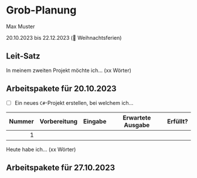 # Grob-Planung

Max Muster

20.10.2023 bis 22.12.2023 (🎄 Weihnachtsferien)

## Leit-Satz

In meinem zweiten Projekt möchte ich... (xx Wörter)

## Arbeitspakete für 20.10.2023

- [ ] Ein neues `C#`-Projekt erstellen, bei welchem ich...

| Nummer | Vorbereitung | Eingabe | Erwartete Ausgabe | Erfüllt? |
| -----: | ------------ | ------- | ----------------- | -------- |
|      1 |              |         |                   |          |

Heute habe ich... (xx Wörter)

## Arbeitspakete für 27.10.2023
